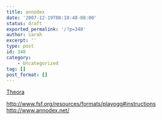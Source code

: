 ```yaml
---
title: annodex
date: '2007-12-19T08:18:48-08:00'
status: draft
exported_permalink: '/?p=340'
author: sarah
excerpt: ''
type: post
id: 340
category:
    - Uncategorized
tag: []
post_format: []
---
```

[Theora](http://en.wikipedia.org/wiki/Theora)

http://www.fsf.org/resources/formats/playogg#instructions  
http://www.annodex.net/